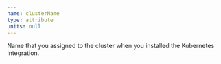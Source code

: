 ```yaml
---
name: clusterName
type: attribute
units: null
---
```


Name that you assigned to the cluster when you installed the Kubernetes integration.